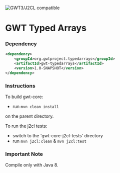 ![GWT3/J2CL compatible](https://img.shields.io/badge/GWT3/J2CL-compatible-brightgreen.svg)

# GWT Typed Arrays

### Dependency

```xml
<dependency>
    <groupId>org.gwtproject.typedarrays</groupId>
    <artifactId>gwt-typedarrays</artifactId>
    <version>1.0-SNAPSHOT</version>
</dependency>
```

### Instructions
To build gwt-core:

* run `mvn clean install`

on the parent directory.

To run the j2cl tests:

* switch to the 'gwt-core-j2cl-tests' directory
* run `mvn j2cl:clean` & `mvn j2cl:test`

### Important Note
Compile only with Java 8.

